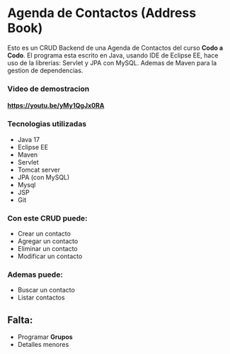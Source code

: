 # Agenda de Contactos (Address Book)

Esto es un CRUD Backend de una Agenda de Contactos del curso __Codo a Codo__. El programa esta escrito en Java, usando IDE de Eclipse EE, hace uso de la librerias: Servlet y JPA con MySQL. Ademas de Maven para la gestion de dependencias. 

### Video de demostracion
#### https://youtu.be/yMy1QgJx0RA


### Tecnologias utilizadas
- Java 17
- Eclipse EE
- Maven
- Servlet
- Tomcat server
- JPA (con MySQL)
- Mysql
- JSP
- Git 

### Con este CRUD puede:
- Crear un contacto
- Agregar un contacto
- Eliminar un contacto
- Modificar un contacto

### Ademas puede:
- Buscar un contacto
- Listar contactos

## Falta:
- Programar __Grupos__
- Detalles menores
